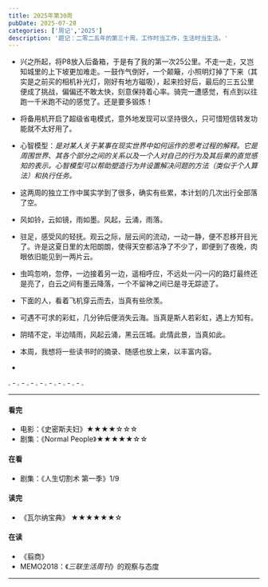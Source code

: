 ```yaml
---
title: 2025年第30周
pubDate: 2025-07-28
categories: ['周记','2025']
description: '题记：二零二五年的第三十周，工作时当工作，生活时当生活。'
---
```


- 兴之所起，将P8放入后备箱，于是有了我的第一次25公里。不走一走，又岂知城里的上下坡更加难走。一鼓作气倒好，一个颠簸，小照明灯掉了下来（其实是之前买的相机补光灯，刚好有地方磁吸），起来捡好后，最后的三五公里便成了挑战，偏偏还不敢太快，刻意保持着心率。骑完一遭感觉，有点到以往跑一千米跑不动的感觉了。还是要多锻炼！  
- 将备用机开启了超级省电模式，意外地发现可以坚持很久，只可惜短信转发功能就不太好用了。  
- 心智模型：*是对某人关于某事在现实世界中如何运作的思考过程的解释。它是周围世界、其各个部分之间的关系以及一个人对自己的行为及其后果的直觉感知的表示。心智模型可以帮助塑造行为并设置解决问题的方法（类似于个人算法）和执行任务。*  
- 这两周的独立工作中属实学到了很多，确实有些累，本计划的几次出行全部落了空。  
- 风如铃，云如镜，雨如墨。风起，云涌，雨落。  
- 驻足，感受风的轻抚。观云之际，层云间的流动，一动一静，便不忍移开目光了。许是这夏日里的太阳朗朗，使得天空都洁净了不少了，即便到了夜晚，肉眼依旧能见到一两片云。  
- 虫鸣忽响，忽停，一边接着另一边，遥相呼应，不远处一闪一闪的路灯最终还是亮了，白云之间有墨云降落，一个不留神之间已是寻无踪迹了。  
- 下面的人，看着飞机穿云而去，当真有些欣羡。  
- 可遇不可求的彩虹，几分钟后便消失云海。当真是斯人若彩虹，遇上方知有。  
- 阴晴不定，半边晴雨，风起云涌，黑云压城。此情此景，当真如此。  
- 本周，我想将一些读书时的摘录、随感也放上来，以丰富内容。

-

<img src="https://12c3bda.webp.li/98d1965e0d274db67f2b82694f6c54f.jpg" style="zoom:25%;" />  
-  
<img src="https://12c3bda.webp.li/1888f0ac152265fa00181bd31c97880.jpg" style="zoom:25%;" />  
-  
<img src="https://12c3bda.webp.li/5dc164a3b68835acbc31169e3b82d86.jpg" style="zoom:25%;" />  
-
<img src="https://12c3bda.webp.li/6e261d887e0a331a98a147fd83508d0.jpg" style="zoom:25%;" />  
-  
<img src="https://12c3bda.webp.li/509cbb359f5a27e975d0d9abafa588d.jpg" style="zoom:25%;" />  
-  
<img src="https://12c3bda.webp.li/6236ade311f6b23b52f9243d0353b3e.jpg" style="zoom:25%;" />  
-  
<img src="https://12c3bda.webp.li/48f38b2145204070908dd308ac44ad9.jpg" style="zoom:25%;" />  
-  
<img src="https://12c3bda.webp.li/ef84d7915de99aeeb9a81818d8f1168.jpg" style="zoom:25%;" />  
-  
<img src="https://12c3bda.webp.li/d0f9b556b20ac868f1ef9032de5ee72.jpg" style="zoom:25%;" />

---

#### 看完

- 电影：《史密斯夫妇》★★★★☆☆☆  
- 剧集：《Normal People》★★★★★☆☆

#### 在看

- 剧集：《人生切割术 第一季》1/9  


#### 读完

- 《瓦尔纳宝典》 ★★★★★★☆  


#### 在读

- 《翦商》 
- MEMO2018：《*三联生活周刊*》的观察与态度

---